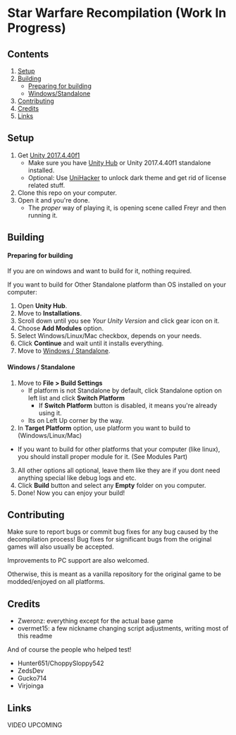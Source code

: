 # Star Warfare Recompilation (Work In Progress)

## Contents
1. [Setup](#setup)
2. [Building](#building)
   - [Preparing for building](#preparing-for-building)
   - [Windows/Standalone](#windows--standalone)
3. [Contributing](#contributing)
4. [Credits](#credits)
5. [Links](#links)
   
## Setup
1. Get [Unity 2017.4.40f1](https://unity.com/releases/editor/whats-new/2017.4.40#installs)
   - Make sure you have [Unity Hub](https://unity.com/download) or Unity 2017.4.40f1 standalone installed.
   - Optional: Use [UniHacker](https://github.com/tylearymf/UniHacker) to unlock dark theme and get rid of license related stuff.
2. Clone this repo on your computer.
3. Open it and you're done.
   - The *proper* way of playing it, is opening scene called Freyr and then running it.
  
## Building
#### Preparing for building
If you are on windows and want to build for it, nothing required.

If you want to build for Other Standalone platform than OS installed on your computer:
1. Open __Unity Hub__.
2. Move to __Installations__.
3. Scroll down until you see *Your Unity Version* and click gear icon on it.
4. Choose __Add Modules__ option.
5. Select Windows/Linux/Mac checkbox, depends on your needs.
6. Click __Continue__ and wait until it installs everything.
7. Move to [Windows / Standalone](#windows--standalone).

#### Windows / Standalone
1. Move to __File > Build Settings__
   - If platform is not Standalone by default, click Standalone option on left list and click __Switch Platform__
     - If __Switch Platform__ button is disabled, it means you're already using it.
   - Its on Left Up corner by the way.
2. In __Target Platform__ option, use platform you want to build to (Windows/Linux/Mac)
  - If you want to build for other platforms that your computer (like linux), you should install proper module for it. (See Modules Part)
3. All other options all optional, leave them like they are if you dont need anything special like debug logs and etc.
4. Click __Build__ button and select any **Empty** folder on you computer.
5. Done! Now you can enjoy your build!

## Contributing
Make sure to report bugs or commit bug fixes for any bug caused by the decompilation process!
Bug fixes for significant bugs from the original games will also usually be accepted.

Improvements to PC support are also welcomed.

Otherwise, this is meant as a vanilla repository for the original game to be modded/enjoyed on all platforms.

## Credits
- Zweronz: everything except for the actual base game
- overmet15: a few nickname changing script adjustments, writing most of this readme

And of course the people who helped test!

- Hunter651/ChoppySloppy542
- ZedsDev
- Gucko714
- Virjoinga

## Links
VIDEO UPCOMING